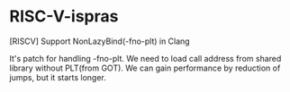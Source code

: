 # RISC-V-ispras

[RISCV] Support NonLazyBind(-fno-plt) in Clang

It's patch for handling -fno-plt. We need to load call address from shared library without PLT(from GOT). We can gain performance by reduction of jumps, but it starts longer.
